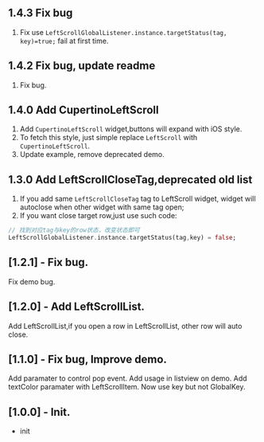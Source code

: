 
## 1.4.3 Fix bug

1. Fix use `LeftScrollGlobalListener.instance.targetStatus(tag, key)=true;` fail at first time.

## 1.4.2 Fix bug, update readme

1. Fix bug.

## 1.4.0 Add CupertinoLeftScroll  

1. Add `CupertinoLeftScroll` widget,buttons will expand with iOS style.  
2. To fetch this style, just simple replace `LeftScroll` with `CupertinoLeftScroll`.  
3. Update example, remove deprecated demo.  

## 1.3.0 Add LeftScrollCloseTag,deprecated old list  

1. If you add same `LeftScrollCloseTag` tag to LeftScroll widget, widget will autoclose when other widget with same tag open;  
2. If you want close target row,just use such code:  
```dart
// 找到对应tag与key的row状态，改变状态即可
LeftScrollGlobalListener.instance.targetStatus(tag,key) = false;
```

## [1.2.1] - Fix bug.

Fix demo bug.
## [1.2.0] - Add LeftScrollList.

Add LeftScrollList,if you open a row in LeftScrollList, other row will auto close.

## [1.1.0] - Fix bug, Improve demo.

Add paramater to control pop event.
Add usage in listview on demo.
Add textColor paramater with LeftScrollItem.
Now use key but not GlobalKey.

## [1.0.0] - Init.

- init
